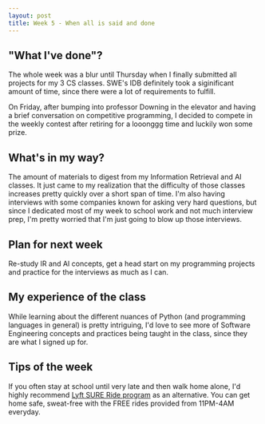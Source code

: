 ```yaml
---
layout: post
title: Week 5 - When all is said and done
---
```


"What I've done"? 
---
The whole week was a blur until Thursday when I finally submitted all projects for my 3 CS classes. SWE's IDB definitely took a siginificant amount of time, since there were a lot of requirements to fulfill. 

On Friday, after bumping into professor Downing in the elevator and having a brief conversation on competitive programming, I decided to compete in the weekly contest after retiring for a looonggg time and luckily won some prize.

What's in my way?
---

The amount of materials to digest from my Information Retrieval and AI classes. It just came to my realization that the difficulty of those classes increases pretty quickly over a short span of time. I'm also having interviews with some companies  known for asking very hard questions, but since I dedicated most of my week to school work and not much interview prep, I'm pretty worried that I'm just going to blow up those interviews.

Plan for next week
---

Re-study IR and AI concepts, get a head start on my programming projects and practice for the interviews as much as I can.

My experience of the class
---

While learning about the different nuances of Python (and programming languages in general) is pretty intriguing, I'd love to see more of Software Engineering concepts and practices being taught in the class, since they are what I signed up for.

Tips of the week 
---
If you often stay at school until very late and then walk home alone, I'd highly recommend [Lyft SURE Ride program](https://blog.lyft.com/posts/ut-safe-rides) as an alternative. You can get home safe, sweat-free with the FREE rides provided from 11PM-4AM everyday.